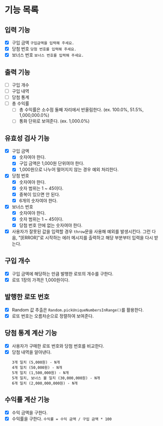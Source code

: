 # 기능 목록

## 입력 기능

- [x] 구입 금액 `구입금액을 입력해 주세요.`
- [x] 당첨 번호 `당첨 번호를 입력해 주세요.`
- [x] 보너스 번호 `보너스 번호를 입력해 주세요.`

## 출력 기능

- [ ] 구입 개수
- [ ] 구입 내역
- [ ] 당첨 통계
- [ ] 총 수익률
  - [ ] 총 수익률은 소수점 둘째 자리에서 반올림한다. (ex. 100.0%, 51.5%, 1,000,000.0%)
  - [ ] 통화 단위로 보여준다. (ex. 1,000.0%)

## 유효성 검사 기능

- [x] 구입 금액
  - [x] 숫자여야 한다.
  - [x] 구입 금액은 1,000원 단위여야 한다.
  - [x] 1,000원으로 나누어 떨어지지 않는 경우 예외 처리한다.
- [x] 당첨 번호
  - [x] 숫자여야 한다.
  - [x] 숫자 범위는 1 ~ 45이다.
  - [x] 중복이 있으면 안 된다.
  - [x] 6개의 숫자여야 한다.
- [x] 보너스 번호
  - [x] 숫자여야 한다.
  - [x] 숫자 범위는 1 ~ 45이다.
  - [x] 당첨 번호 안에 없는 숫자여야 한다.
- [x] 사용자가 잘못된 값을 입력할 경우 `throw`문을 사용해 예외를 발생시킨다. 그런 다음, "[ERROR]"로 시작하는 에러 메시지를 출력하고 해당 부분부터 입력을 다시 받는다.

## 구입 개수

- [x] 구입 금액에 해당하는 만큼 발행한 로또의 개수를 구한다.
- [x] 로또 1장의 가격은 1,000원이다.

## 발행한 로또 번호

- [x] Random 값 추출은 `Random.pickUniqueNumbersInRange()`를 활용한다.
- [x] 로또 번호는 오름차순으로 정렬하여 보여준다.

## 당첨 통계 계산 기능

- [x] 사용자가 구매한 로또 번호와 당첨 번호를 비교한다.
- [x] 당첨 내역을 알아낸다.
  ```
  3개 일치 (5,000원) - N개
  4개 일치 (50,000원) - N개
  5개 일치 (1,500,000원) - N개
  5개 일치, 보너스 볼 일치 (30,000,000원) - N개
  6개 일치 (2,000,000,000원) - N개
  ```

## 수익률 계산 기능

- [x] 수익 금액을 구한다.
- [x] 수익률을 구한다. `수익률 = 수익 금액 / 구입 금액 * 100`
